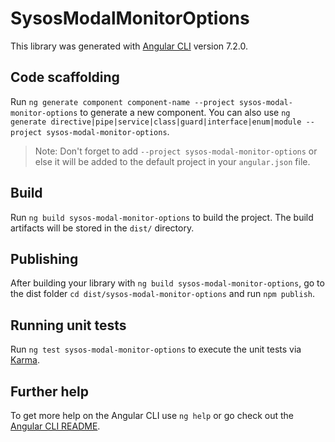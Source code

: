 # SysosModalMonitorOptions

This library was generated with [Angular CLI](https://github.com/angular/angular-cli) version 7.2.0.

## Code scaffolding

Run `ng generate component component-name --project sysos-modal-monitor-options` to generate a new component. You can also use `ng generate directive|pipe|service|class|guard|interface|enum|module --project sysos-modal-monitor-options`.
> Note: Don't forget to add `--project sysos-modal-monitor-options` or else it will be added to the default project in your `angular.json` file. 

## Build

Run `ng build sysos-modal-monitor-options` to build the project. The build artifacts will be stored in the `dist/` directory.

## Publishing

After building your library with `ng build sysos-modal-monitor-options`, go to the dist folder `cd dist/sysos-modal-monitor-options` and run `npm publish`.

## Running unit tests

Run `ng test sysos-modal-monitor-options` to execute the unit tests via [Karma](https://karma-runner.github.io).

## Further help

To get more help on the Angular CLI use `ng help` or go check out the [Angular CLI README](https://github.com/angular/angular-cli/blob/master/README.md).
